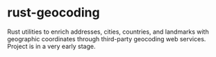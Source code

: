 # rust-geocoding

Rust utilities to enrich addresses, cities, countries, and landmarks
with geographic coordinates through third-party geocoding web services.
Project is in a very early stage.
